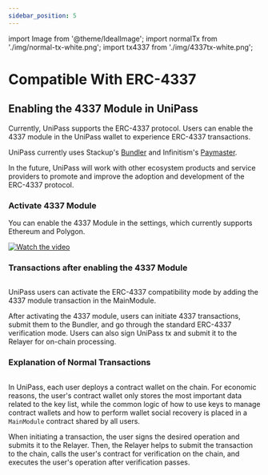 ```yaml
---
sidebar_position: 5
---
```


import Image from '@theme/IdealImage';
import normalTx from './img/normal-tx-white.png';
import tx4337 from './img/4337tx-white.png';

# Compatible With ERC-4337

## Enabling the 4337 Module in UniPass

Currently, UniPass supports the ERC-4337 protocol. Users can enable the 4337 module in the UniPass wallet to experience ERC-4337 transactions.

UniPass currently uses Stackup's [Bundler](https://github.com/stackup-wallet/stackup-bundler) and Infinitism's [Paymaster](https://github.com/eth-infinitism/account-abstraction/blob/develop/contracts/samples/VerifyingPaymaster.sol).

In the future, UniPass will work with other ecosystem products and service providers to promote and improve the adoption and development of the ERC-4337 protocol.

### Activate 4337 Module

You can enable the 4337 Module in the settings, which currently supports Ethereum and Polygon.

[![Watch the video](https://cdn.loom.com/sessions/thumbnails/8d086e95fea54061b433af679d29bd7d-with-play.gif)](https://www.loom.com/share/8d086e95fea54061b433af679d29bd7d)

### Transactions after enabling the 4337 Module

<Image img={tx4337} />

UniPass users can activate the ERC-4337 compatibility mode by adding the 4337 module transaction in the MainModule.

After activating the 4337 module, users can initiate 4337 transactions, submit them to the Bundler, and go through the standard ERC-4337 verification mode. Users can also sign UniPass tx and submit it to the Relayer for on-chain processing.

### Explanation of Normal Transactions

<Image img={normalTx} />

In UniPass, each user deploys a contract wallet on the chain. For economic reasons, the user's contract wallet only stores the most important data related to the key list, while the common logic of how to use keys to manage contract wallets and how to perform wallet social recovery is placed in a `MainModule` contract shared by all users.

When initiating a transaction, the user signs the desired operation and submits it to the Relayer. Then, the Relayer helps to submit the transaction to the chain, calls the user's contract for verification on the chain, and executes the user's operation after verification passes.